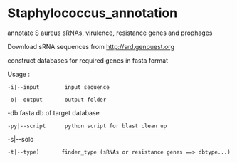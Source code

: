 # Staphylococcus_annotation
annotate S aureus sRNAs, virulence, resistance genes and prophages

Download sRNA sequences from http://srd.genouest.org

construct databases for required genes in fasta format 

Usage :

	-i|--input        input sequence
	
	-o|--output       output folder
	
  -db               fasta db of target database

	-py|--script      python script for blast clean up

  -s|--solo
	
	-t|--type)       finder_type (sRNAs or resistance genes ==> dbtype...)
